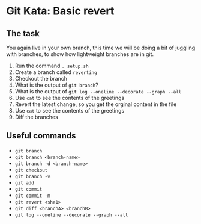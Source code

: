 # Git Kata: Basic revert
## The task

You again live in your own branch, this time we will be doing a bit of juggling with branches, to show how lightweight branches are in git.

1. Run the command `. setup.sh`
1. Create a branch called `reverting`
1. Checkout the branch
1. What is the output of `git branch`?
1. What is the output of `git log --oneline --decorate --graph --all`
1. Use `cat` to see the contents of the greetings
1. Revert the latest change, so you get the orginal content in the file
1. Use `cat` to see the contents of the greetings
1. Diff the branches

## Useful commands
- `git branch`
- `git branch <branch-name>`
- `git branch -d <branch-name>`
- `git checkout`
- `git branch -v`
- `git add`
- `git commit`
- `git commit -m`
- `git revert <sha1>`
- `git diff <branchA> <branchB>`
- `git log --oneline --decorate --graph --all`
